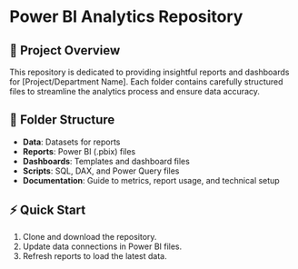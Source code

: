# Power BI Analytics Repository

## 🌟 Project Overview
This repository is dedicated to providing insightful reports and dashboards for [Project/Department Name]. Each folder contains carefully structured files to streamline the analytics process and ensure data accuracy.

## 📂 Folder Structure
- **Data**: Datasets for reports
- **Reports**: Power BI (.pbix) files
- **Dashboards**: Templates and dashboard files
- **Scripts**: SQL, DAX, and Power Query files
- **Documentation**: Guide to metrics, report usage, and technical setup

## ⚡ Quick Start
1. Clone and download the repository.
2. Update data connections in Power BI files.
3. Refresh reports to load the latest data.
